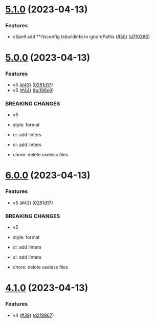 # [5.1.0](https://github.com/donniean/configs/compare/v5.0.0...v5.1.0) (2023-04-13)


### Features

* cSpell add **/tsconfig.tsbuildinfo in ignorePaths ([#50](https://github.com/donniean/configs/issues/50)) ([d7f0386](https://github.com/donniean/configs/commit/d7f038699ebddc4c52d2de546eda40b606ee777b))

# [5.0.0](https://github.com/donniean/configs/compare/v4.0.0...v5.0.0) (2023-04-13)


### Features

* v5 ([#43](https://github.com/donniean/configs/issues/43)) ([0261d17](https://github.com/donniean/configs/commit/0261d17a1b476c4ce02dfc3601f036d4eea3e603))
* v5 ([#44](https://github.com/donniean/configs/issues/44)) ([bc196e9](https://github.com/donniean/configs/commit/bc196e9295278c528c424c3841390dd983e184b0))


### BREAKING CHANGES

* v5

* style: format

* ci: add linters

* ci: add linters

* chore: delete useless files

# [6.0.0](https://github.com/donniean/configs/compare/v5.0.0...v6.0.0) (2023-04-13)


### Features

* v5 ([#43](https://github.com/donniean/configs/issues/43)) ([0261d17](https://github.com/donniean/configs/commit/0261d17a1b476c4ce02dfc3601f036d4eea3e603))


### BREAKING CHANGES

* v5

* style: format

* ci: add linters

* ci: add linters

* chore: delete useless files

# [4.1.0](https://github.com/donniean/configs/compare/v4.0.0...v4.1.0) (2023-04-13)

### Features

- v4 ([#39](https://github.com/donniean/configs/issues/39)) ([d2f9967](https://github.com/donniean/configs/commit/d2f9967e0a360a7f05e845dbc853ed390d1482a6))

